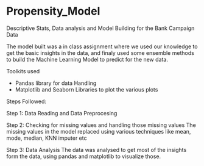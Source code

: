 # Propensity_Model

Descriptive Stats, Data analysis and Model Building for the Bank Campaign Data

The model built was a in class assignment where we used our knowledge to get the basic insights in the data, and finaly used some ensemble methods to build the Machine Learning Model to predict for the new data.

Toolkits used
* Pandas library for data Handling
* Matplotlib and Seaborn Libraries to plot the various plots 

Steps Followed:

Step 1: Data Reading and Data  Preprocesing

Step 2: Checking for missing values and handling those missing values
The missing values in the model replaced using various techniques like mean, mode, median, KNN imputer etc

Step 3: Data Analysis 
The data was analysed to get most of the insights form the data, using pandas and matplotlib to visualize those.
